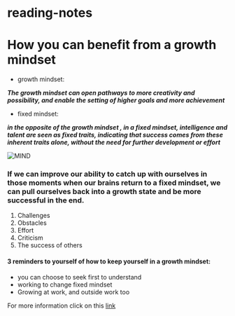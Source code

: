 # reading-notes

# How you can benefit from a growth mindset 
* growth mindset: 

***The growth mindset can open pathways to more creativity and possibility, and enable the setting of higher goals and more achievement***
* fixed mindset:

***in the opposite of the growth mindset  , in a fixed mindset, intelligence and talent are seen as fixed traits, indicating that success comes from these inherent traits alone, without the need for further development or effort***

![MIND](https://i2.wp.com/atlassianblog.wpengine.com/wp-content/uploads/NewGrowthMindset2.png?resize=768%2C960&ssl=1)

### If we can improve our ability to catch up with ourselves in those moments when our brains return to a fixed mindset, we can pull ourselves back into a growth state and be more successful in the end.

1. Challenges
2. Obstacles
3. Effort
4. Criticism
5. The success of others 

#### 3 reminders to yourself of how to keep yourself in a growth mindset:
* you can choose to seek first to understand
* working to change fixed mindset
* Growing at work, and outside work too

For more information click on this [link](https://www.atlassian.com/blog/inside-atlassian/growth-mindset) 
